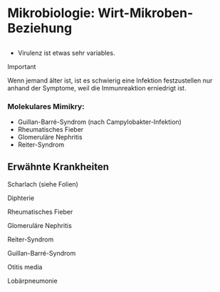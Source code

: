# Mikrobiologie: Wirt-Mikroben-Beziehung

## 

- Virulenz ist etwas sehr variables. 



> [!IMPORTANT]
>
> Wenn jemand älter ist, ist es schwierig eine Infektion festzustellen nur anhand der Symptome, weil die Immunreaktion erniedrigt ist.



### Molekulares Mimikry:

- Guillan-Barré-Syndrom (nach Campylobakter-Infektion)
- Rheumatisches Fieber
- Glomeruläre Nephritis
- Reiter-Syndrom

## Erwähnte Krankheiten

Scharlach (siehe Folien)

Diphterie

Rheumatisches Fieber

Glomeruläre Nephritis

Reiter-Syndrom

Guillan-Barré-Syndrom

Otitis media

Lobärpneumonie

